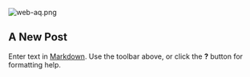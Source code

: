 ![web-aq.png]({{site.baseurl}}/static/images/bloc/web-aq.png)
## A New Post

Enter text in [Markdown](http://daringfireball.net/projects/markdown/). Use the toolbar above, or click the **?** button for formatting help.
